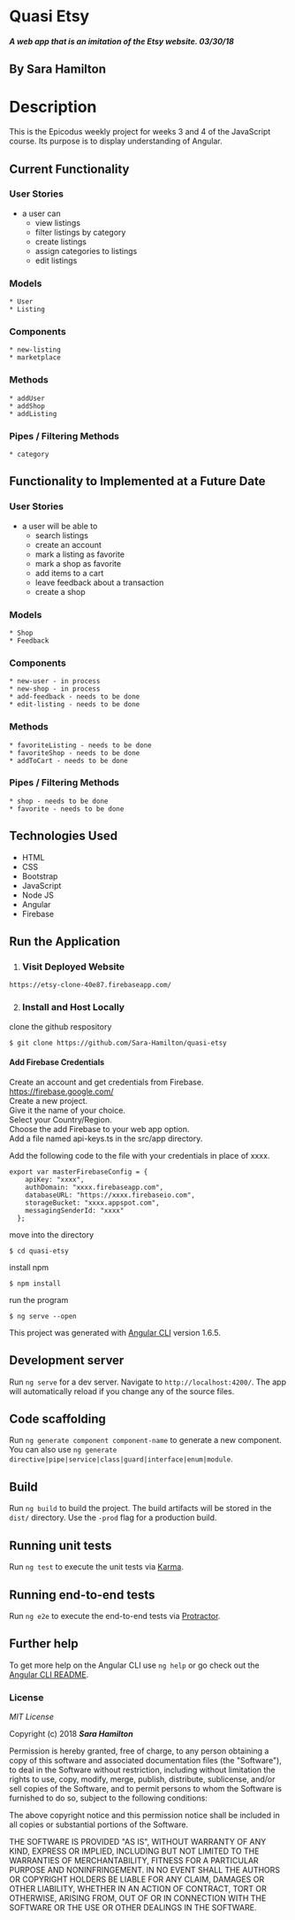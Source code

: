 # Quasi Etsy

##### A web app that is an imitation of the Etsy website.  03/30/18

## By Sara Hamilton

# Description
This is the Epicodus weekly project for weeks 3 and 4 of the JavaScript course.  Its purpose is to display understanding of Angular.  

## Current Functionality
  ### User Stories
  * a user can
    * view listings
    * filter listings by category
    * create listings
    * assign categories to listings
    * edit listings

  ### Models
    * User
    * Listing

  ### Components
    * new-listing
    * marketplace

  ### Methods
    * addUser
    * addShop
    * addListing

  ### Pipes / Filtering Methods
    * category

## Functionality to Implemented at a Future Date
  ### User Stories
  * a user will be able to
    * search listings
    * create an account
    * mark a listing as favorite
    * mark a shop as favorite
    * add items to a cart
    * leave feedback about a transaction
    * create a shop

  ### Models
    * Shop
    * Feedback

  ### Components
    * new-user - in process
    * new-shop - in process
    * add-feedback - needs to be done
    * edit-listing - needs to be done

  ### Methods
    * favoriteListing - needs to be done
    * favoriteShop - needs to be done
    * addToCart - needs to be done

  ### Pipes / Filtering Methods
    * shop - needs to be done
    * favorite - needs to be done


## Technologies Used
* HTML
* CSS
* Bootstrap
* JavaScript
* Node JS
* Angular
* Firebase

## Run the Application  

1. ### Visit Deployed Website
```
https://etsy-clone-40e87.firebaseapp.com/ 
```

2. ### Install and Host Locally

  clone the github respository
  ```
  $ git clone https://github.com/Sara-Hamilton/quasi-etsy
  ```
  #### Add Firebase Credentials
  Create an account and get credentials from Firebase. https://firebase.google.com/   
  Create a new project.  
  Give it the name of your choice.  
  Select your Country/Region.  
  Choose the add Firebase to your web app option.  
  Add a file named api-keys.ts in the src/app directory.  

  Add the following code to the file with your credentials in place of xxxx.
  ```
  export var masterFirebaseConfig = {
      apiKey: "xxxx",
      authDomain: "xxxx.firebaseapp.com",
      databaseURL: "https://xxxx.firebaseio.com",
      storageBucket: "xxxx.appspot.com",
      messagingSenderId: "xxxx"
    };
  ```
  move into the directory
  ```
  $ cd quasi-etsy
  ```
  install npm
  ```
  $ npm install
  ```
  run the program
  ```
  $ ng serve --open
  ```

This project was generated with [Angular CLI](https://github.com/angular/angular-cli) version 1.6.5.

## Development server

Run `ng serve` for a dev server. Navigate to `http://localhost:4200/`. The app will automatically reload if you change any of the source files.

## Code scaffolding

Run `ng generate component component-name` to generate a new component. You can also use `ng generate directive|pipe|service|class|guard|interface|enum|module`.

## Build

Run `ng build` to build the project. The build artifacts will be stored in the `dist/` directory. Use the `-prod` flag for a production build.

## Running unit tests

Run `ng test` to execute the unit tests via [Karma](https://karma-runner.github.io).

## Running end-to-end tests

Run `ng e2e` to execute the end-to-end tests via [Protractor](http://www.protractortest.org/).

## Further help

To get more help on the Angular CLI use `ng help` or go check out the [Angular CLI README](https://github.com/angular/angular-cli/blob/master/README.md).

### License

*MIT License*

Copyright (c) 2018 **_Sara Hamilton_**

Permission is hereby granted, free of charge, to any person obtaining a copy
of this software and associated documentation files (the "Software"), to deal
in the Software without restriction, including without limitation the rights
to use, copy, modify, merge, publish, distribute, sublicense, and/or sell
copies of the Software, and to permit persons to whom the Software is
furnished to do so, subject to the following conditions:

The above copyright notice and this permission notice shall be included in all
copies or substantial portions of the Software.

THE SOFTWARE IS PROVIDED "AS IS", WITHOUT WARRANTY OF ANY KIND, EXPRESS OR
IMPLIED, INCLUDING BUT NOT LIMITED TO THE WARRANTIES OF MERCHANTABILITY,
FITNESS FOR A PARTICULAR PURPOSE AND NONINFRINGEMENT. IN NO EVENT SHALL THE
AUTHORS OR COPYRIGHT HOLDERS BE LIABLE FOR ANY CLAIM, DAMAGES OR OTHER
LIABILITY, WHETHER IN AN ACTION OF CONTRACT, TORT OR OTHERWISE, ARISING FROM,
OUT OF OR IN CONNECTION WITH THE SOFTWARE OR THE USE OR OTHER DEALINGS IN THE
SOFTWARE.
